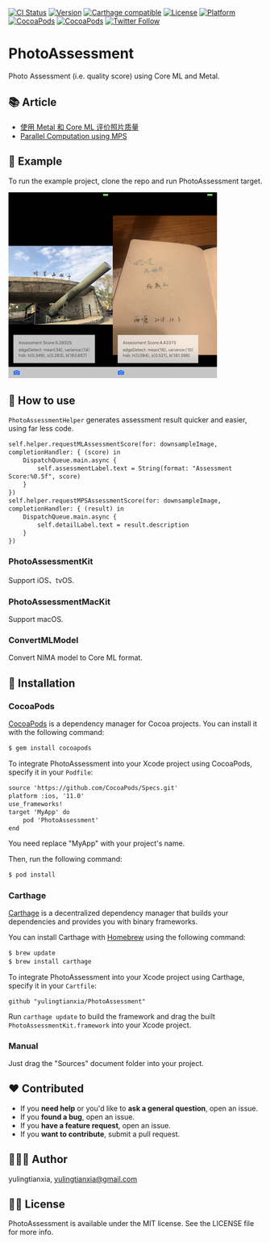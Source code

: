 [![CI Status](http://img.shields.io/travis/yulingtianxia/PhotoAssessment.svg?style=flat)](https://travis-ci.org/yulingtianxia/PhotoAssessment)
[![Version](https://img.shields.io/cocoapods/v/PhotoAssessment.svg?style=flat)](http://cocoapods.org/pods/PhotoAssessment)
[![Carthage compatible](https://img.shields.io/badge/Carthage-compatible-4BC51D.svg?style=flat)](https://github.com/Carthage/Carthage)
[![License](https://img.shields.io/cocoapods/l/PhotoAssessment.svg?style=flat)](http://cocoapods.org/pods/PhotoAssessment)
[![Platform](https://img.shields.io/cocoapods/p/PhotoAssessment.svg?style=flat)](http://cocoapods.org/pods/PhotoAssessment)
[![CocoaPods](https://img.shields.io/cocoapods/dt/PhotoAssessment.svg)](http://cocoapods.org/pods/PhotoAssessment)
[![CocoaPods](https://img.shields.io/cocoapods/at/PhotoAssessment.svg)](http://cocoapods.org/pods/PhotoAssessment)
[![Twitter Follow](https://img.shields.io/twitter/follow/yulingtianxia.svg?style=social&label=Follow)](https://twitter.com/yulingtianxia)

# PhotoAssessment

Photo Assessment (i.e. quality score) using Core ML and Metal.

## 📚 Article

- [使用 Metal 和 Core ML 评价照片质量](http://yulingtianxia.com/blog/2018/11/30/Photo-Assessment/)
- [Parallel Computation using MPS](http://yulingtianxia.com/blog/2019/02/28/Parallel-Computation-using-MPS/)

## 🔮 Example

To run the example project, clone the repo and run PhotoAssessment target.

![](https://github.com/yulingtianxia/Blog-Hexo-Source/blob/master/source/resources/PhotoAssessment/AssessmentResult1.png?raw=true)![](https://github.com/yulingtianxia/Blog-Hexo-Source/blob/master/source/resources/PhotoAssessment/AssessmentResult2.png?raw=true)

## 🐒 How to use

`PhotoAssessmentHelper` generates assessment result quicker and easier, using far less code.

```
self.helper.requestMLAssessmentScore(for: downsampleImage, completionHandler: { (score) in
    DispatchQueue.main.async {
        self.assessmentLabel.text = String(format: "Assessment Score:%0.5f", score)
    }
})
self.helper.requestMPSAssessmentScore(for: downsampleImage, completionHandler: { (result) in
    DispatchQueue.main.async {
        self.detailLabel.text = result.description
    }
})
```

### PhotoAssessmentKit

Support iOS、tvOS.

### PhotoAssessmentMacKit

Support macOS.

### ConvertMLModel

Convert NIMA model to Core ML format.

## 📲 Installation

### CocoaPods

[CocoaPods](http://cocoapods.org) is a dependency manager for Cocoa projects. You can install it with the following command:

```bash
$ gem install cocoapods
```

To integrate PhotoAssessment into your Xcode project using CocoaPods, specify it in your `Podfile`:


```
source 'https://github.com/CocoaPods/Specs.git'
platform :ios, '11.0'
use_frameworks!
target 'MyApp' do
	pod 'PhotoAssessment'
end
```

You need replace "MyApp" with your project's name.

Then, run the following command:

```bash
$ pod install
```

### Carthage

[Carthage](https://github.com/Carthage/Carthage) is a decentralized dependency manager that builds your dependencies and provides you with binary frameworks.

You can install Carthage with [Homebrew](http://brew.sh/) using the following command:

```bash
$ brew update
$ brew install carthage
```

To integrate PhotoAssessment into your Xcode project using Carthage, specify it in your `Cartfile`:

```ogdl
github "yulingtianxia/PhotoAssessment"
```

Run `carthage update` to build the framework and drag the built `PhotoAssessmentKit.framework` into your Xcode project.

### Manual

Just drag the "Sources" document folder into your project.

## ❤️ Contributed

- If you **need help** or you'd like to **ask a general question**, open an issue.
- If you **found a bug**, open an issue.
- If you **have a feature request**, open an issue.
- If you **want to contribute**, submit a pull request.

## 👨🏻‍💻 Author

yulingtianxia, yulingtianxia@gmail.com

## 👮🏻 License

PhotoAssessment is available under the MIT license. See the LICENSE file for more info.
